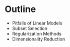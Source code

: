# Outline

* <Link to="4">Pitfalls of Linear Models</Link>

* <Link to="9">Subset Selection</Link>

* <Link to="16">Regularization Methods</Link>

* <Link to="24">Dimensionality Reduction</Link>


